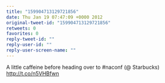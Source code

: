 ```yaml
---
title: "159904713129721856"
date: Thu Jan 19 07:47:09 +0000 2012
original-tweet-id: "159904713129721856"
retweets: 0
favorites: 0
reply-tweet-id: ""
reply-user-id: ""
reply-user-screen-name: ""
---
```

A little caffeine before heading over to #naconf (@ Starbucks) http://t.co/n5VHBfwn
